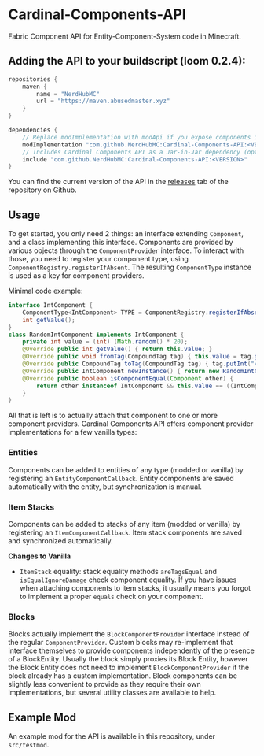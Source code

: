 # Cardinal-Components-API
Fabric Component API for Entity-Component-System code in Minecraft.

## Adding the API to your buildscript (loom 0.2.4):
```gradle
repositories {
    maven {
        name = "NerdHubMC"
        url = "https://maven.abusedmaster.xyz"
    }
}

dependencies {
    // Replace modImplementation with modApi if you expose components in your own API
    modImplementation "com.github.NerdHubMC:Cardinal-Components-API:<VERSION>"
    // Includes Cardinal Components API as a Jar-in-Jar dependency (optional)
    include "com.github.NerdHubMC:Cardinal-Components-API:<VERSION>"
}
```

You can find the current version of the API in the [releases](https://github.com/NerdHubMC/Cardinal-Components-API/releases) tab of the repository on Github.

## Usage

To get started, you only need 2 things: an interface extending `Component`, and a class implementing this interface.
Components are provided by various objects through the `ComponentProvider` interface. To interact with those,
you need to register your component type, using `ComponentRegistry.registerIfAbsent`. The resulting `ComponentType`
instance is used as a key for component providers.

Minimal code example:
```java
interface IntComponent {
    ComponentType<IntComponent> TYPE = ComponentRegistry.registerIfAbsent(new Identifier("mymod:int"), IntComponent.class);
    int getValue();
}
class RandomIntComponent implements IntComponent {
    private int value = (int) (Math.random() * 20);
    @Override public int getValue() { return this.value; }
    @Override public void fromTag(CompoundTag tag) { this.value = tag.getInt("value"); }
    @Override public CompoundTag toTag(CompoundTag tag) { tag.putInt("value", this.value); }
    @Override public IntComponent newInstance() { return new RandomIntComponent(); }
    @Override public boolean isComponentEqual(Component other) {
        return other instanceof IntComponent && this.value == ((IntComponent)other).value;
    }
}
```
All that is left is to actually attach that component to one or more component providers.
Cardinal Components API offers component provider implementations for a few vanilla types:

### Entities

Components can be added to entities of any type (modded or vanilla) by registering an `EntityComponentCallback`.
Entity components are saved automatically with the entity, but synchronization is manual.

### Item Stacks

Components can be added to stacks of any item (modded or vanilla) by registering an `ItemComponentCallback`.
Item stack components are saved and synchronized automatically.

**Changes to Vanilla**
- `ItemStack` equality: stack equality methods `areTagsEqual` and `isEqualIgnoreDamage` check component equality.
If you have issues when attaching components to item stacks, it usually means you forgot to implement a proper
`equals` check on your component.

### Blocks

Blocks actually implement the `BlockComponentProvider` interface instead of the regular `ComponentProvider`.
Custom blocks may re-implement that interface themselves to provide components independently of the presence of
a BlockEntity. Usually the block simply proxies its Block Entity, however the Block Entity does not need to 
implement `BlockComponentProvider` if the block already has a custom implementation. Block components can be
slightly less convenient to provide as they require their own implementations, but several utility classes
are available to help.


## Example Mod
An example mod for the API is available in this repository, under `src/testmod`.